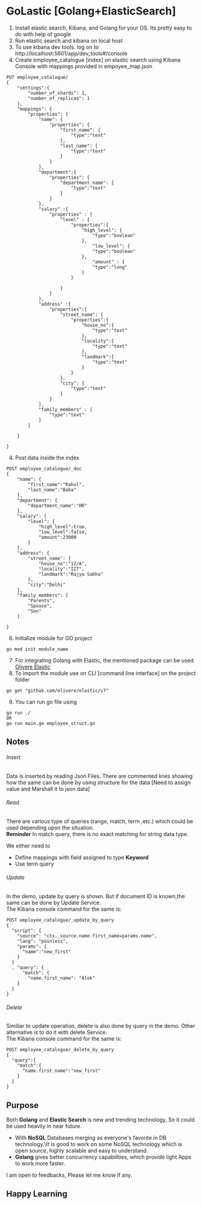 # GoLastic [Golang+ElasticSearch]
1. Install elastic search, Kibana, and Golang for your OS. Its pretty easy to do with help of google
2. Run elastic search and kibana on local host
3. To use kibana dev tools. log on to http://localhost:5601/app/dev_tools#/console
4. Create employee_catalogue [index] on elastic search using Kibana Console with mappings provided in empoyee_map.json
```
PUT employee_catalogue/
{
    "settings":{
        "number_of_shards": 1,
    	"number_of_replicas": 1
    },
    "mappings": {
        "properties": {
            "name": {
                "properties": {
                    "first_name": {
                        "type":"text"
                    },
                    "last_name": {
                        "type":"text"
                    }
                }
            },
            "department":{
                "properties": {
                    "department_name": {
                        "type":"text"
                    }
                }
            },
            "salary" :{
                "properties" : {
                    "level" : {
                        "properties":{
                            "high_level": {
                                "type":"boolean"
                            },
                                "low_level": {
                                "type":"boolean"
                            },
                                "amount" : {
                                "type":"long"
                            }
                        }    
                            
                    }
                }
            },
            "address" :{
                "properties":{
                    "street_name": {
                        "properties":{
                            "house_no":{
                                "type":"text"
                            },
                            "locality":{
                                "type":"text"
                            },
                            "landmark":{
                                "type":"text"
                            }
                        }
                    },
                    "city": {
                        "type":"text"
                    }
                }
            },
            "family_members" : {
                "type":"text"
            }
        }

    }
    
}

```
4. Post data inside the index
```
POST employee_catalogue/_doc
{
    "name": {
        "first_name":"Rahul",
        "last_name":"Baba"
    },
    "department": {
        "department_name":"HR"
    },
    "salary": {
        "level": {
            "high_level":true,
            "low_level":false,
            "amount":23000
        }
    },
    "address": {
        "street_name": {
            "house_no":"12/A",
            "locality":"IIT",
            "landmark":"Rajya Sabha"
        },
        "city":"Delhi"
    },
    "family_members": [
        "Parents",
        "Spouse",
        "Son"
    ]
    
}

```
6. Initialize module for GO project
 ```
go mod init module_name
```
7. For integrating Golang with Elastic, the mentioned package can be used 
    [Olivere Elastic](https://github.com/olivere/elastic)
8. To import the module use on CLI [command line interface] on the project folder

```
go get "github.com/olivere/elastic/v7"
```
9. You can run go file using
```
go run ./     
OR
go run main.go employee_struct.go
```
## Notes 
###### Insert
Data is inserted by reading Json Files. There are commented lines showing how the same can be done by using structure for the data [Need to assign value and Marshall it to json data]

###### Read
There are various type of queries (range, match, term ,etc.) which could be used depending upon the situation.\
**Reminder** In match query, there is no exact matching for string data type.

We either need to
* Define mappings with field assigned to type **Keyword**
* Use term query 

###### Update 
In the demo, update by query is shown. But if document ID is known,the same can be done by Update Service.\
The Kibana console command for the same is:
```
POST employee_catalogue/_update_by_query
{
  "script": {
    "source": "ctx._source.name.first_name=params.name",
    "lang": "painless",
    "params": {
      "name":"new_first"
    }
  }
  , "query": {
      "match": {
        "name.first_name": "Alok"
    }
  }
}
```
###### Delete
Similiar to update operation, delete is also done by query in the demo. Other alternative is to do it with delete Service.\
The Kibana console command for the same is:
```
POST employee_catalogue/_delete_by_query
{
  "query":{
    "match":{
      "name.first_name":"new_first"
    }
  }
}
```

## Purpose

Both **Golang** and **Elastic Search** is new and trending technology, So it could be used heavily in near future.
* With **NoSQL** Databases merging as everyone's favorite in DB technology.\It is good to work on some NoSQL technology which is open source, highly scalable and easy to understand.
* **Golang** gives better concurrency capabilities, which provide light Apps to work more faster. 

I am open to feedbacks, Please let me know if any.
## Happy Learning  



